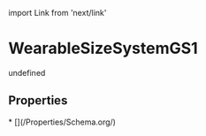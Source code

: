 import Link from 'next/link'
# WearableSizeSystemGS1

undefined

## Properties

<Grid>
* [](/Properties/Schema.org/)

</Grid>

